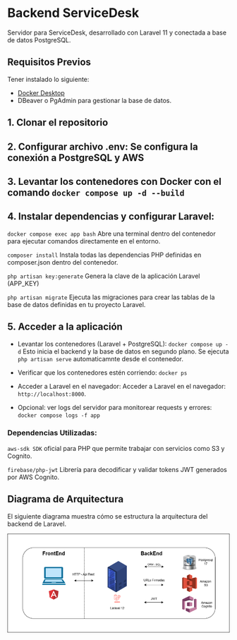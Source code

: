 # Backend ServiceDesk

Servidor para ServiceDesk, desarrollado con Laravel 11 y conectada a base de datos PostgreSQL.

## Requisitos Previos

Tener instalado lo siguiente:

- [Docker Desktop](https://www.docker.com/products/docker-desktop)  
- DBeaver o PgAdmin para gestionar la base de datos.

## 1. Clonar el repositorio

## 2. Configurar archivo .env: Se configura la conexión a PostgreSQL y AWS

## 3. Levantar los contenedores con Docker con el comando `docker compose up -d --build`

## 4. Instalar dependencias y configurar Laravel:

`docker compose exec app bash`
Abre una terminal dentro del contenedor para ejecutar comandos directamente en el entorno.

`composer install`
Instala todas las dependencias PHP definidas en composer.json dentro del contenedor.

`php artisan key:generate`
Genera la clave de la aplicación Laravel (APP_KEY)

`php artisan migrate`
Ejecuta las migraciones para crear las tablas de la base de datos definidas en tu proyecto Laravel.

## 5. Acceder a la aplicación

- Levantar los contenedores (Laravel + PostgreSQL): `docker compose up -d` Esto inicia el backend y la base de datos en segundo plano. Se ejecuta `php artisan serve` automaticamnte desde el contenedor.

- Verificar que los contenedores estén corriendo: `docker ps`

- Acceder a Laravel en el navegador: Acceder a Laravel en el navegador: `http://localhost:8000`. 

- Opcional: ver logs del servidor para monitorear requests y errores: `docker compose logs -f app`

### Dependencias Utilizadas:

`aws-sdk SDK` oficial para PHP que permite trabajar con servicios como S3 y Cognito.

`firebase/php-jwt` Librería para decodificar y validar tokens JWT generados por AWS Cognito.

## Diagrama de Arquitectura

El siguiente diagrama muestra cómo se estructura la arquitectura del backend de Laravel.

![Diagrama de Arquitectura del Backend](./readme-asset/arquitectura-tesis-back.png)
